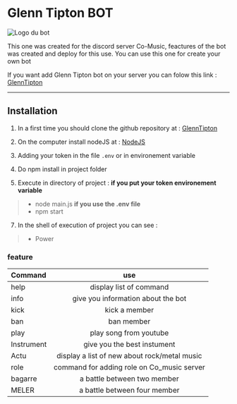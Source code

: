 # Glenn Tipton BOT
![Logo du bot](https://cdn.discordapp.com/avatars/787997124788092968/def716fe61de2d19247c03d0a1635d28.png)

This one was created for the discord server Co-Music, feactures of the bot was created and deploy for this use. You can use this one for create your own bot

If you want add Glenn Tipton bot on your server you can folow this link : [GlennTipton](https://discord.com/oauth2/authorize?client_id=787997124788092968&scope=bot&permissions=268569678)

---------------------------
## **Installation**

 1. In a first time you should clone the github repository at : [GlennTipton](https://github.com/LuidjyAubel/GlennTipton "bot discord")
 
 2.  On the computer install nodeJS at :   [NodeJS](https://nodejs.org)

1. Adding your token in the file `.env` or in environement variable

5. Do npm install in project folder

1. Execute in directory of project :
**if you put your token environement variable**
>- node main.js
**if you use the .env file**
>- npm start

7. In the shell of execution of project you can see :
>- Power

### feature

| Command | use |
| :--------------- |:---------------:|
| help |   display list of command      |
| info  | give you information about the bot |
| kick | kick a member |
| ban | ban member |
| play | play song from youtube |
| Instrument | give you the best instument |
| Actu | display a list of new about rock/metal music |
| role | command for adding role on Co_music server |
| bagarre | a battle between two member |
| MELER | a battle between four member |
